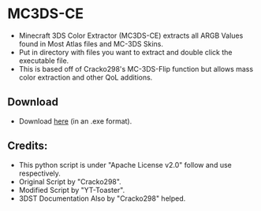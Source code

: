 # MC3DS-CE
- Minecraft 3DS Color Extractor (MC3DS-CE) extracts all ARGB Values found in Most Atlas files and MC-3DS Skins.
- Put in directory with files you want to extract and double click the executable file.
- This is based off of Cracko298's MC-3DS-Flip function but allows mass color extraction and other QoL additions.


## Download
- Download [here](https://github.com/YT-Toaster/MC3DS-CE/releases/download/v1/MC3DS-CE.exe) (in an .exe format).

## Credits:
- This python script is under "Apache License v2.0" follow and use respectively.
- Original Script by "Cracko298".
- Modified Script by "YT-Toaster".
- 3DST Documentation Also by "Cracko298" helped.

